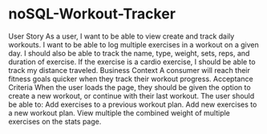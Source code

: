 # noSQL-Workout-Tracker
User Story  As a user, I want to be able to view create and track daily workouts. I want to be able to log multiple exercises in a workout on a given day. I should also be able to track the name, type, weight, sets, reps, and duration of exercise. If the exercise is a cardio exercise, I should be able to track my distance traveled.   Business Context A consumer will reach their fitness goals quicker when they track their workout progress.  Acceptance Criteria When the user loads the page, they should be given the option to create a new workout, or continue with their last workout. The user should be able to:   Add exercises to a previous workout plan.   Add new exercises to a new workout plan.   View multiple the combined weight of multiple exercises on the stats page.
